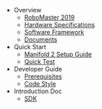 
* Overview
  * [RoboMaster 2019](en/roborts.md)
  * [Hardware Specifications](en/hardware_specifications.md)
  * [Software Framework](en/software_framework.md)
  * [Documents](en/documents.md)
* Quick Start
  * [Manifold 2 Setup Guide](en/quick_start/setup_on_manifold2.md)
  * [Quick Test](en/quick_start/quick_test.md)
* Developer Guide
  * [Prerequisites](en/dev_guide/pre_requisites.md)
  * [Code Style](en/dev_guide/code_style.md)
* Introduction Doc
  * [SDK](en/sdk_docs/architecture.md)
